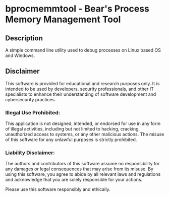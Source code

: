 # bprocmemmtool - Bear's Process Memory Management Tool

## Description

A simple command line utility used to debug processes on Linux based OS and Windows.



## Disclaimer

This software is provided for educational and research purposes only. It is intended to be used by developers, security professionals, and other IT specialists to enhance their understanding of software development and cybersecurity practices.

### Illegal Use Prohibited:
This application is not designed, intended, or endorsed for use in any form of illegal activities, including but not limited to hacking, cracking, unauthorized access to systems, or any other malicious actions. The misuse of this software for any unlawful purposes is strictly prohibited.

### Liability Disclaimer:
The authors and contributors of this software assume no responsibility for any damages or legal consequences that may arise from its misuse. By using this software, you agree to abide by all relevant laws and regulations and acknowledge that you are solely responsible for your actions.

Please use this software responsibly and ethically.